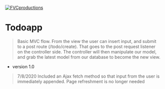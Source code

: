 <a href="http://fvcproductions.com"><img src="https://avatars1.githubusercontent.com/u/4284691?v=3&s=200" title="FVCproductions" alt="FVCproductions"></a>

<!-- [![FVCproductions](https://avatars1.githubusercontent.com/u/4284691?v=3&s=200)](http://fvcproductions.com) -->


# Todoapp

> Basic MVC flow. From the view the user can insert input, and submit to a post route (/todo/create). That goes to the post request listener on the controller side. The controller will then manipulate our model, and grab the latest model from our database to become the new view.


- version 1.0
> 7/8/2020 Included an Ajax fetch method so that input from the user is immediately appended. Page refreshment is no longer needed
